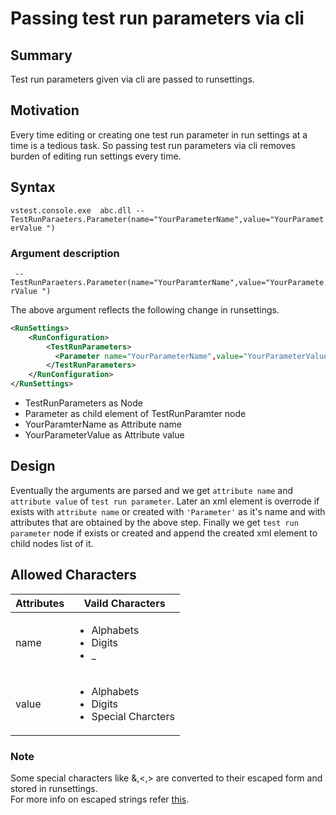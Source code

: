 # Passing test run parameters via cli

## Summary
Test run parameters given via cli are passed to runsettings.

## Motivation
Every time editing or creating one test run parameter in run settings at a time is a tedious task. So passing test run parameters via cli 
removes burden of editing run settings every time.

## Syntax

`vstest.console.exe  abc.dll -- TestRunParaeters.Parameter(name="YourParameterName",value="YourParameterValue ")`

### Argument description 
` -- TestRunParaeters.Parameter(name="YourParamterName",value="YourParameterValue ")` <br>

The above argument reflects the following change in runsettings. 

```xml
<RunSettings>
    <RunConfiguration>
        <TestRunParameters>
          <Parameter name="YourParameterName",value="YourParameterValue"/>
        </TestRunParameters>
    </RunConfiguration>
</RunSettings>
```

<ul>
<li>TestRunParameters as Node</li>
<li>Parameter as child element of TestRunParamter node</li>
<li>YourParamterName as Attribute name </li>
<li>YourParameterValue as Attribute value </li>
</ul>

## Design
Eventually the arguments are parsed and we get `attribute name` and `attribute value` of `test run parameter`.
Later an xml element is overrode if exists with `attribute name` or created with `'Parameter'` as it's name and with attributes that are obtained by the above step.
Finally we get `test run parameter` node if exists or created and append the created xml element to child nodes list of it.


## Allowed Characters
|  Attributes | Vaild Characters |
| -------------- | -------------------- |
| name         | <ul><li>Alphabets</li><li>Digits</li><li>_</li> |
| value    | <ul><li>Alphabets</li><li>Digits</li><li>Special Charcters</li></ul> |

### Note
Some special characters like &,<,> are converted to their escaped form and stored in runsettings. <br>
For more info on escaped strings refer [this](https://www.ibm.com/support/knowledgecenter/en/SSEQTP_liberty/com.ibm.websphere.wlp.doc/ae/rwlp_xml_escape.html).
